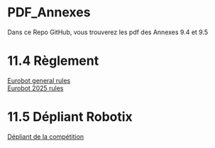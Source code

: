 # PDF_Annexes
Dans ce Repo GitHub, vous trouverez les pdf des Annexes 9.4 et 9.5

# 11.4 Règlement 
[Eurobot general rules](https://github.com/RaphaelAbraham/PDF_Annexes/blob/main/General_rules.pdf)
<br>
[Eurobot 2025 rules](https://github.com/RaphaelAbraham/PDF_Annexes/blob/main/Eurobot2025_Rules.pdf)

# 11.5 Dépliant Robotix
[Dépliant de la compétition](https://github.com/RaphaelAbraham/PDF_Annexes/blob/main/2025_Depliant_ROBOTIXS-VILLAGE_V2_compressed.pdf)
